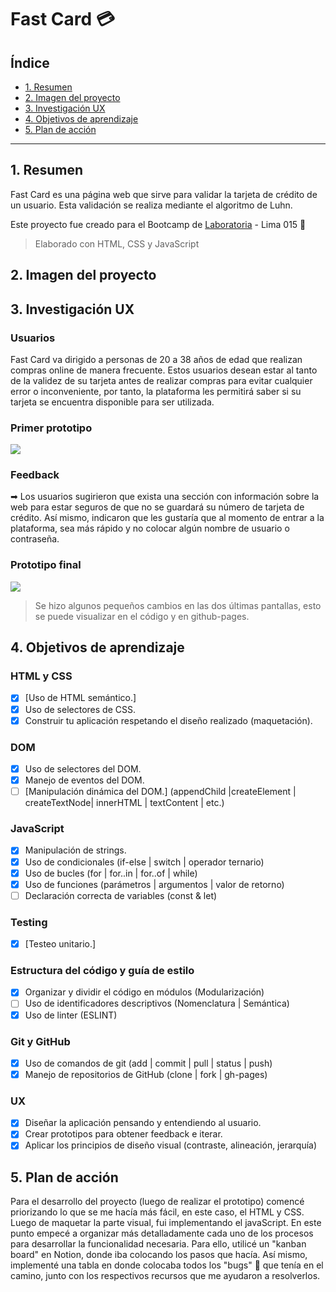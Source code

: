 # Fast Card 💳

## Índice

* [1. Resumen](#1-Resumen)
* [2. Imagen del proyecto](#2-Imagen-del-proyecto)
* [3. Investigación UX](#3-Investigación-UX)
* [4. Objetivos de aprendizaje](#Objetivos-de-aprendizaje)
* [5. Plan de acción](#4-Plan-de-acción)

***

## 1. Resumen
Fast Card es una página web que sirve para validar la tarjeta de crédito de un usuario. Esta validación se realiza mediante el algoritmo de Luhn.

Este proyecto fue creado para el Bootcamp de  <a  href="https://www.laboratoria.la">Laboratoria</a> - Lima 015 💛

> Elaborado con HTML, CSS y JavaScript

## 2. Imagen del proyecto

## 3. Investigación UX

### Usuarios
Fast Card va dirigido a personas de 20 a 38 años de edad que realizan compras online de manera frecuente. Estos usuarios desean estar al tanto de la validez de su tarjeta antes de realizar compras para evitar cualquier error o inconveniente, por tanto, la plataforma les permitirá saber si su tarjeta se encuentra disponible para ser utilizada.

### Primer prototipo
![](https://i.postimg.cc/zfJHFZLX/prototipo01.png)

### Feedback
➡ Los usuarios sugirieron que exista una sección con información sobre la web para estar seguros de que no se guardará su número de tarjeta de crédito. Así mismo, indicaron que les gustaría que al momento de entrar a la plataforma, sea más rápido y no colocar algún nombre de usuario o contraseña.

### Prototipo final
![](https://i.postimg.cc/htq1NtZS/prototipo-final.png)
> Se hizo algunos pequeños cambios en las dos últimas pantallas, esto se puede visualizar en el código y en github-pages.

## 4. Objetivos de aprendizaje

### HTML y CSS
* [x] [Uso de HTML semántico.]
* [x] Uso de selectores de CSS.
* [x] Construir tu aplicación respetando el diseño realizado (maquetación).

### DOM

* [x] Uso de selectores del DOM.
* [x] Manejo de eventos del DOM.
* [ ] [Manipulación dinámica del DOM.]
(appendChild |createElement | createTextNode| innerHTML | textContent | etc.)

### JavaScript

* [x] Manipulación de strings.
* [x] Uso de condicionales (if-else | switch | operador ternario)
* [x] Uso de bucles (for | for..in | for..of | while)
* [x] Uso de funciones (parámetros | argumentos | valor de retorno)
* [ ] Declaración correcta de variables (const & let)

### Testing

* [x] [Testeo unitario.]

### Estructura del código y guía de estilo

* [x] Organizar y dividir el código en módulos (Modularización)
* [ ] Uso de identificadores descriptivos (Nomenclatura | Semántica)
* [x] Uso de linter (ESLINT)

### Git y GitHub

* [x] Uso de comandos de git (add | commit | pull | status | push)
* [x] Manejo de repositorios de GitHub (clone | fork | gh-pages)

### UX

* [x] Diseñar la aplicación pensando y entendiendo al usuario.
* [x] Crear prototipos para obtener feedback e iterar.
* [x] Aplicar los principios de diseño visual (contraste, alineación, jerarquía)

## 5. Plan de acción
Para el desarrollo del proyecto (luego de realizar el prototipo) comencé priorizando lo que se me hacía más fácil, en este caso, el HTML y CSS. Luego de maquetar la parte visual, fui implementando el javaScript. En este punto empecé a organizar más detalladamente cada uno de los procesos para desarrollar la funcionalidad necesaria. Para ello, utilicé un "kanban board" en Notion, donde iba colocando los pasos que hacía. Así mismo, implementé una tabla en donde colocaba todos los "bugs" 🐞 que tenía en el camino, junto con los respectivos recursos que me ayudaron a resolverlos.